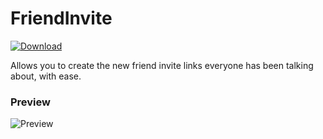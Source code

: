 # FriendInvite
 [![Download][icon]][link] 

Allows you to create the new friend invite links everyone has been talking about, with ease.

### Preview 
![Preview](https://cdn.discordapp.com/attachments/1032748626260275221/1047919063071993926/image.png)

[icon]: https://img.shields.io/badge/Download-Call%20Time%20Counter-brightgreen.svg
[link]: https://github.com/tonumber/FriendInvite/blob/main/FriendInvite.plugin.js
